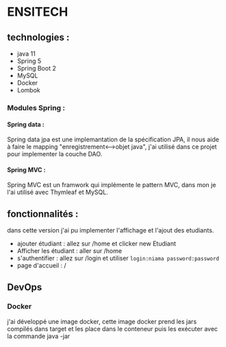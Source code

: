# ENSITECH
## technologies :
* java 11
* Spring 5
* Spring Boot 2
* MySQL
* Docker
* Lombok
### Modules Spring :
#### Spring data :
Spring data jpa est une implemantation de la spécification JPA, il nous aide à faire le mapping "enregistrement<-->objet java", j'ai utilisé dans ce projet pour implementer la couche DAO.
#### Spring MVC :
Spring MVC est un framwork qui implémente le pattern MVC, dans mon je l'ai utilisé avec Thymleaf et MySQL.
## fonctionnalités :
dans cette version j'ai pu implementer l'affichage et l'ajout des etudiants.
* ajouter étudiant : allez sur /home et clicker new Etudiant
* Afficher les étudiant : aller sur /home
* s'authentifier : allez sur /login et utiliser `login:niama password:password`
* page d'accueil : /
## DevOps
### Docker
j'ai développé une image docker, cette image docker prend les jars compilés dans target et les place dans le conteneur puis les exécuter avec la commande java -jar